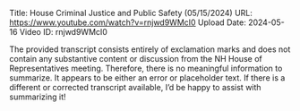 Title: House Criminal Justice and Public Safety (05/15/2024)
URL: https://www.youtube.com/watch?v=rnjwd9WMcI0
Upload Date: 2024-05-16
Video ID: rnjwd9WMcI0

The provided transcript consists entirely of exclamation marks and does not contain any substantive content or discussion from the NH House of Representatives meeting. Therefore, there is no meaningful information to summarize. It appears to be either an error or placeholder text. If there is a different or corrected transcript available, I’d be happy to assist with summarizing it!